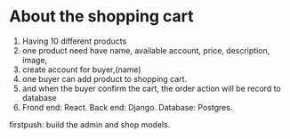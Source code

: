 #  About the shopping cart
1. Having 10 different products
2. one product need have  name, available account, price, description, image,
3. create account for buyer,(name)
4. one buyer can add product to shopping cart.
5. and when the buyer confirm the cart, the order action will be record to database 
6. Frond end: React. Back end: Django. Database: Postgres.

firstpush:
build the admin and shop models.
